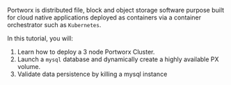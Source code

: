 Portworx is distributed file, block and object storage software purpose built for cloud native applications deployed as containers via a container orchestrator such as `Kubernetes`.

In this tutorial, you will:

1. Learn how to deploy a 3 node Portworx Cluster.
2. Launch a `mysql` database and dynamically create a highly available PX volume.
3. Validate data persistence by killing a mysql instance
